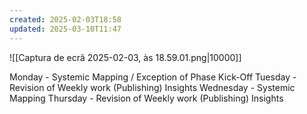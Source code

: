 ```yaml
---
created: 2025-02-03T18:58
updated: 2025-03-10T11:47
---
```


![[Captura de ecrã 2025-02-03, às 18.59.01.png|10000]]

Monday - Systemic Mapping / Exception of Phase Kick-Off
Tuesday - Revision of Weekly work (Publishing) Insights 
Wednesday - Systemic Mapping
Thursday - Revision of Weekly work (Publishing) Insights
